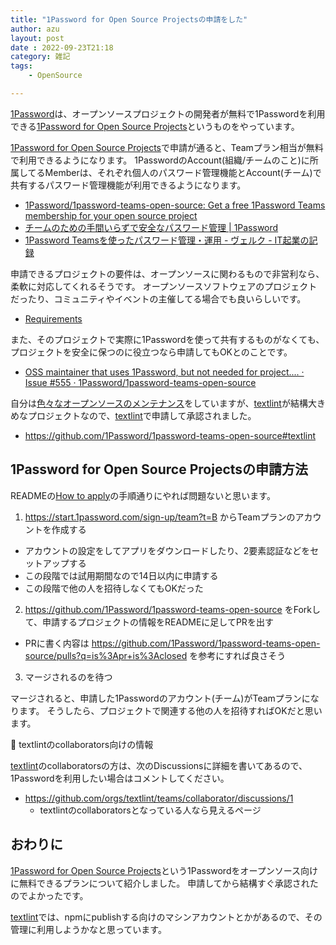 ```yaml
---
title: "1Password for Open Source Projectsの申請をした"
author: azu
layout: post
date : 2022-09-23T21:18
category: 雑記
tags:
    - OpenSource

---
```


[1Password](https://1password.com/)は、オープンソースプロジェクトの開発者が無料で1Passwordを利用できる[1Password for Open Source Projects](https://github.com/1Password/1password-teams-open-source)というものをやっています。

[1Password for Open Source Projects](https://github.com/1Password/1password-teams-open-source)で申請が通ると、Teamプラン相当が無料で利用できるようになります。
1PasswordのAccount(組織/チームのこと)に所属してるMemberは、それぞれ個人のパスワード管理機能とAccount(チーム)で共有するパスワード管理機能が利用できるようになります。

- [1Password/1password-teams-open-source: Get a free 1Password Teams membership for your open source project](https://github.com/1Password/1password-teams-open-source#membership-details)
- [チームのための手間いらずで安全なパスワード管理 | 1Password](https://1password.com/jp/teams/)
- [1Password Teamsを使ったパスワード管理・運用 - ヴェルク - IT起業の記録](https://tamukai.blog.velc.jp/entry/2017/03/15/201551)

申請できるプロジェクトの要件は、オープンソースに関わるもので非営利なら、柔軟に対応してくれるそうです。
オープンソースソフトウェアのプロジェクトだったり、コミュニティやイベントの主催してる場合でも良いらしいです。

- [Requirements](https://github.com/1Password/1password-teams-open-source#requirements)

また、そのプロジェクトで実際に1Passwordを使って共有するものがなくても、プロジェクトを安全に保つのに役立つなら申請してもOKとのことです。

- [OSS maintainer that uses 1Password, but not needed for project.... · Issue #555 · 1Password/1password-teams-open-source](https://github.com/1Password/1password-teams-open-source/issues/555)

自分は[色々なオープンソースのメンテナンス](https://efcl.info/2022/06/27/maintenance-open-source/)をしていますが、[textlint](https://textlint.github.io/)が結構大きめなプロジェクトなので、[textlint](https://textlint.github.io/)で申請して承認されました。

- <https://github.com/1Password/1password-teams-open-source#textlint>

## 1Password for Open Source Projectsの申請方法

READMEの[How to apply](https://github.com/1Password/1password-teams-open-source#how-to-apply)の手順通りにやれば問題ないと思います。

1. <https://start.1password.com/sign-up/team?t=B> からTeamプランのアカウントを作成する
  - アカウントの設定をしてアプリをダウンロードしたり、2要素認証などをセットアップする
  - この段階では試用期間なので14日以内に申請する
  - この段階で他の人を招待しなくてもOKだった
2. <https://github.com/1Password/1password-teams-open-source> をForkして、申請するプロジェクトの情報をREADMEに足してPRを出す
  - PRに書く内容は <https://github.com/1Password/1password-teams-open-source/pulls?q=is%3Apr+is%3Aclosed> を参考にすれば良さそう
3. マージされるのを待つ

マージされると、申請した1Passwordのアカウント(チーム)がTeamプランになります。
そうしたら、プロジェクトで関連する他の人を招待すればOKだと思います。

📝 textlintのcollaborators向けの情報

[textlint](https://github.com/textlint)のcollaboratorsの方は、次のDiscussionsに詳細を書いてあるので、1Passwordを利用したい場合はコメントしてください。

- <https://github.com/orgs/textlint/teams/collaborator/discussions/1>
  - textlintのcollaboratorsとなっている人なら見えるページ

## おわりに

[1Password for Open Source Projects](https://github.com/1Password/1password-teams-open-source)という1Passwordをオープンソース向けに無料できるプランについて紹介しました。
申請してから結構すぐ承認されたのでよかったです。

[textlint](https://github.com/textlint)では、npmにpublishする向けのマシンアカウントとかがあるので、その管理に利用しようかなと思っています。
